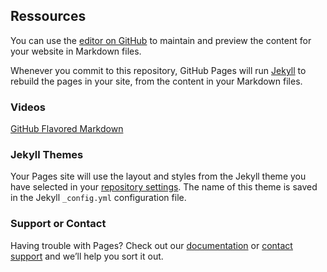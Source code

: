 ## Ressources 

You can use the [editor on GitHub](https://github.com/agregkassou/prepa-agreg/edit/master/README.md) to maintain and preview the content for your website in Markdown files.

Whenever you commit to this repository, GitHub Pages will run [Jekyll](https://jekyllrb.com/) to rebuild the pages in your site, from the content in your Markdown files.

### Videos

[GitHub Flavored Markdown](https://guides.github.com/features/mastering-markdown/)


### Jekyll Themes

Your Pages site will use the layout and styles from the Jekyll theme you have selected in your [repository settings](https://github.com/agregkassou/prepa-agreg/settings). The name of this theme is saved in the Jekyll `_config.yml` configuration file.

### Support or Contact

Having trouble with Pages? Check out our [documentation](https://help.github.com/categories/github-pages-basics/) or [contact support](https://github.com/contact) and we’ll help you sort it out.
